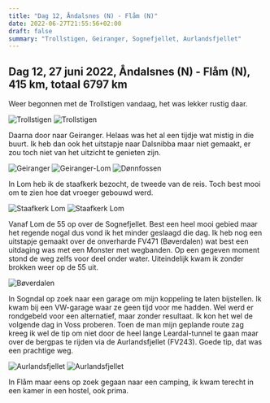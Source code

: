 ```yaml
---
title: "Dag 12, Åndalsnes (N) - Flåm (N)"
date: 2022-06-27T21:55:56+02:00
draft: false
summary: "Trollstigen, Geiranger, Sognefjellet, Aurlandsfjellet"
---
```

## Dag 12, 27 juni 2022, Åndalsnes (N) - Flåm (N), 415 km, totaal 6797 km
Weer begonnen met de Trollstigen vandaag, het was lekker rustig daar.

![Trollstigen](/images/noordkaap2022-06-27-01-trollstigen-r.jpg "Trollstigen")
![Trollstigen](/images/noordkaap2022-06-27-02-trollstigen-r.jpg "Trollstigen")

Daarna door naar Geiranger. Helaas
was het al een tijdje wat mistig in die buurt. Ik heb dan ook het uitstapje naar Dalsnibba maar niet gemaakt,
er zou toch niet van het uitzicht te genieten zijn.

![Geiranger](/images/noordkaap2022-06-27-03-geiranger-r.jpg "Geiranger")
![Geiranger-Lom](/images/noordkaap2022-06-27-04-fv63-r.jpg "Geiranger-Lom")
![Dønnfossen](/images/noordkaap2022-06-27-05-donnfossen-r.jpg "Dønnfossen")

In Lom heb ik de staafkerk bezocht, de tweede van de reis. Toch best mooi om te zien hoe dat vroeger
gebouwd werd.

![Staafkerk Lom](/images/noordkaap2022-06-27-06-staafkerk-lom-r.jpg "Staafkerk Lom")
![Staafkerk Lom](/images/noordkaap2022-06-27-07-staafkerk-lom-r.jpg "Staafkerk Lom")

Vanaf Lom de 55 op over de Sognefjellet. Best een heel mooi gebied maar het regende nogal dus vond
ik het minder geslaagd die dag. Ik heb nog een uitstapje gemaakt over de onverharde FV471 (Bøverdalen) wat
best een uitdaging was met een Monster met wegbanden. Op een gegeven moment stond de weg zelfs voor deel
onder water. Uiteindelijk kwam ik zonder brokken weer op de 55 uit.

![Bøverdalen](/images/noordkaap2022-06-27-08-boverdalen-r.jpg "Bøverdalen")

In Sogndal op zoek naar een garage
om mijn koppeling te laten bijstellen. Ik kwam bij een VW-garage waar ze geen tijd voor me hadden. Wel
werd er rondgebeld voor een alternatief, maar zonder resultaat. Ik kon het wel de volgende dag in Voss proberen.
Toen de man mijn geplande route zag kreeg ik wel de tip om niet door de heel lange Leardal-tunnel
te gaan maar over de bergpas te rijden via de Aurlandsfjellet (FV243). Goede tip, dat was een prachtige
weg.

![Aurlandsfjellet](/images/noordkaap2022-06-27-09-aurlandsfjellet-r.jpg "Aurlandsfjellet")
![Aurlandsfjellet](/images/noordkaap2022-06-27-10-aurlandsfjellet-r.jpg "Aurlandsfjellet")

In Flåm maar eens  op zoek gegaan naar een camping, ik kwam terecht in een kamer in een hostel,
ook prima.
